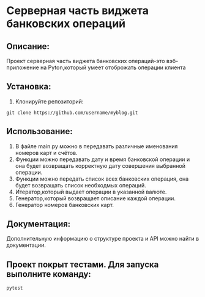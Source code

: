 # Серверная часть виджета банковских операций

## Описание:

Проект серверная часть виджета банковских операций-это вэб-приложение на Pyton,который умеет отоброжать операции клиента


## Установка:

1. Клонируйте репозиторий:
```
git clone https://github.com/username/myblog.git
```


## Использование:

1. В файле main.py можно в передавать различные именования номеров карт и счётов.
2. Функции можно передавать дату и время банковской операции и она будет возвращать корректную дату совершения выбранной операции.
3. Функции можно передать список всех банковских операция, она будет возвращать список необходмых операций.
4. Итератор,который выдает операции в указанной валюте.
5. Генератор,который возвращает описание каждой операции.
6. Генератор номеров банковских карт.

## Документация:

Дополнительную информацию о структуре проекта и API можно найти в документации.

## Проект покрыт тестами. Для запуска выполните команду: 
```
pytest
```